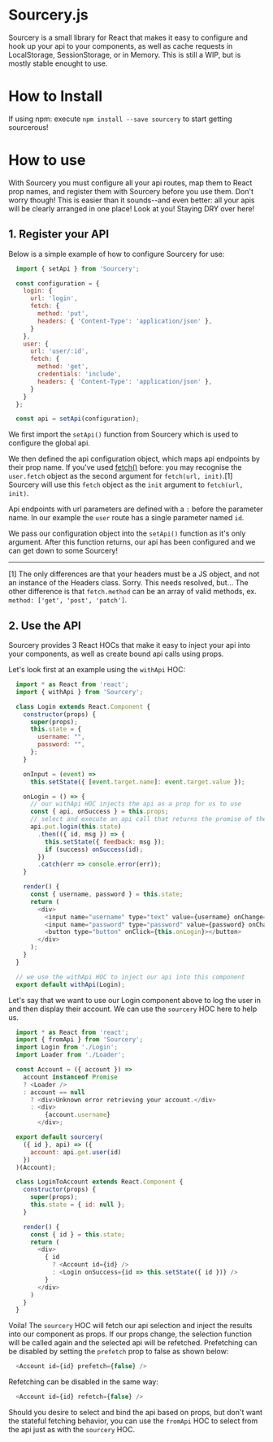 # Sourcery.js

Sourcery is a small library for React that makes it easy to configure and hook up your api to your components, as well as cache requests in LocalStorage, SessionStorage, or in Memory. This is still a WIP, but is mostly stable enought to use.

# How to Install

If using npm: execute `npm install --save sourcery` to start getting sourcerous!

# How to use

With Sourcery you must configure all your api routes, map them to React prop names, and register them with Sourcery before you use them. Don't worry though! This is easier than it sounds--and even better: all your apis will be clearly arranged in one place! Look at you! Staying DRY over here!

## 1. Register your API

Below is a simple example of how to configure Sourcery for use:

```javascript
  import { setApi } from 'Sourcery';

  const configuration = {
    login: {
      url: 'login',
      fetch: {
        method: 'put',
        headers: { 'Content-Type': 'application/json' },
      }
    },
    user: {
      url: 'user/:id',
      fetch: {
        method: 'get',
        credentials: 'include',
        headers: { 'Content-Type': 'application/json' },
      }
    }
  };

  const api = setApi(configuration);
```

We first import the `setApi()` function from Sourcery which is used to configure the global api.

We then defined the api configuration object, which maps api endpoints by their prop name. If you've used [fetch()](https://developer.mozilla.org/en-US/docs/Web/API/WindowOrWorkerGlobalScope/fetch) before: you may recognise the `user.fetch` object as the second argument for `fetch(url, init)`.[1] Sourcery will use this `fetch` object as the `init` argument to `fetch(url, init)`.

Api endpoints with url parameters are defined with a `:` before the parameter name. In our example the `user` route has a single parameter named `id`.

We pass our configuration object into the `setApi()` function as it's only argument. After this function returns, our api has been configured and we can get down to some Sourcery!

---

[1] The only differences are that your headers must be a JS object, and not an instance of the Headers class. Sorry. This needs resolved, but... The other difference is that `fetch.method` can be an array of valid methods, ex. `method: ['get', 'post', 'patch']`.

## 2. Use the API

Sourcery provides 3 React HOCs that make it easy to inject your api into your components, as well as create bound api calls using props.

Let's look first at an example using the `withApi` HOC:

```javascript
  import * as React from 'react';
  import { withApi } from 'Sourcery';

  class Login extends React.Component {
    constructor(props) {
      super(props);
      this.state = {
        username: "",
        password: "",
      };
    }

    onInput = (event) =>
      this.setState({ [event.target.name]: event.target.value });

    onLogin = () => {
      // our withApi HOC injects the api as a prop for us to use
      const { api, onSuccess } = this.props;
      // select and execute an api call that returns the promise of the response body
      api.put.login(this.state)
        .then(({ id, msg }) => {
          this.setState({ feedback: msg });
          if (success) onSuccess(id);
        })
        .catch(err => console.error(err));
    }

    render() {
      const { username, password } = this.state;
      return (
        <div>
          <input name="username" type="text" value={username} onChange={this.onInput}/>
          <input name="password" type="password" value={password} onChange={this.onInput}/>
          <button type="button" onClick={this.onLogin}></button>
        </div>
      );
    }
  }

  // we use the withApi HOC to inject our api into this component
  export default withApi(Login);
```

Let's say that we want to use our Login component above to log the user in and then display their account. We can use the `sourcery` HOC here to help us.

```javascript
  import * as React from 'react';
  import { fromApi } from 'Sourcery';
  import Login from './Login';
  import Loader from './Loader';

  const Account = ({ account }) =>
    account instanceof Promise
    ? <Loader />
    : account == null
      ? <div>Unknown error retrieving your account.</div>
      : <div>
          {account.username}
        </div>;

  export default sourcery(
    ({ id }, api) => ({
      account: api.get.user(id)
    })
  )(Account);

  class LoginToAccount extends React.Component {
    constructor(props) {
      super(props);
      this.state = { id: null };
    }

    render() {
      const { id } = this.state;
      return (
        <div>
          { id
            ? <Account id={id} />
            : <Login onSuccess={id => this.setState({ id })} />
          }
        </div>
      )
    }
  }

```

Voila! The `sourcery` HOC will fetch our api selection and inject the results into our component as props. If our props change, the selection function will be called again and the selected api will be refetched. Prefetching can be disabled by setting the `prefetch` prop to false as shown below:

```javascript
  <Account id={id} prefetch={false} />
```

Refetching can be disabled in the same way:

```javascript
  <Account id={id} refetch={false} />
```

Should you desire to select and bind the api based on props, but don't want the stateful fetching behavior, you can use the `fromApi` HOC to select from the api just as with the `sourcery` HOC.
